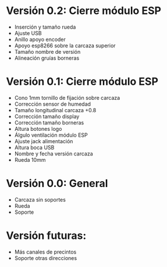 # Versión 0.2: Cierre módulo ESP


 * Inserción y tamaño rueda
 * Ajuste USB
 * Anillo apoyo encoder
 * Apoyo esp8266 sobre la carcaza superior
 * Tamaño nombre de versión
 * Alineación gruías borneras

# Versión 0.1: Cierre módulo ESP
 * Cono 1mm tornillo de fijación sobre carcaza
 * Corrección sensor de humedad
 * Tamaño longitudinal carcaza +0.8
 * Corrección tamaño display
 * Corrección tamaño borneras
 * Altura botones logo
 * Álgulo ventilación módulo ESP
 * Ajuste jack alimentación
 * Altura boca USB
 * Nombre y fecha versión carcaza
 * Rueda 10mm

# Versión 0.0: General
 * Carcaza sin soportes
 * Rueda
 * Soporte

# Versión futuras:
 * Más canales de precintos
 * Soporte otras direcciones

